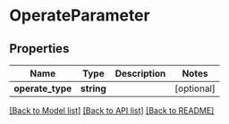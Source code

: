 # OperateParameter

## Properties
Name | Type | Description | Notes
------------ | ------------- | ------------- | -------------
**operate_type** | **string** |  | [optional] 

[[Back to Model list]](../README.md#documentation-for-models) [[Back to API list]](../README.md#documentation-for-api-endpoints) [[Back to README]](../README.md)


